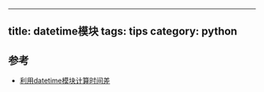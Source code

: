 
---
title: datetime模块
tags: tips
category: python
---

## 参考

- [利用datetime模块计算时间差](https://blog.csdn.net/wo1182929447/article/details/77841529)
